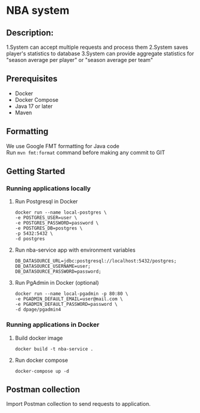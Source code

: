 # NBA system


## Description:

1.System can accept multiple requests and process them
2.System saves player's statistics to database
3.System can provide aggregate statistics for "season average per player" or "season average per team"


## Prerequisites

- Docker
- Docker Compose
- Java 17 or later
- Maven


## Formatting

We use Google FMT formatting for Java code <br/>
Run `mvn fmt:format` command before making any commit to GIT

## Getting Started

### Running applications locally

1. Run Postgresql in Docker

   ```
   docker run --name local-postgres \
   -e POSTGRES_USER=user \
   -e POSTGRES_PASSWORD=password \
   -e POSTGRES_DB=postgres \
   -p 5432:5432 \
   -d postgres

2. Run nba-service app with environment variables

   ```
   DB_DATASOURCE_URL=jdbc:postgresql://localhost:5432/postgres;
   DB_DATASOURCE_USERNAME=user;
   DB_DATASOURCE_PASSWORD=password;

3. Run PgAdmin in Docker (optional)
   ```
   docker run --name local-pgadmin -p 80:80 \
   -e PGADMIN_DEFAULT_EMAIL=user@mail.com \
   -e PGADMIN_DEFAULT_PASSWORD=password \
   -d dpage/pgadmin4

### Running applications in Docker

1. Build docker image
    
    `docker build -t nba-service .`

2. Run docker compose

    `docker-compose up -d`

## Postman collection

Import Postman collection to send requests to application.
